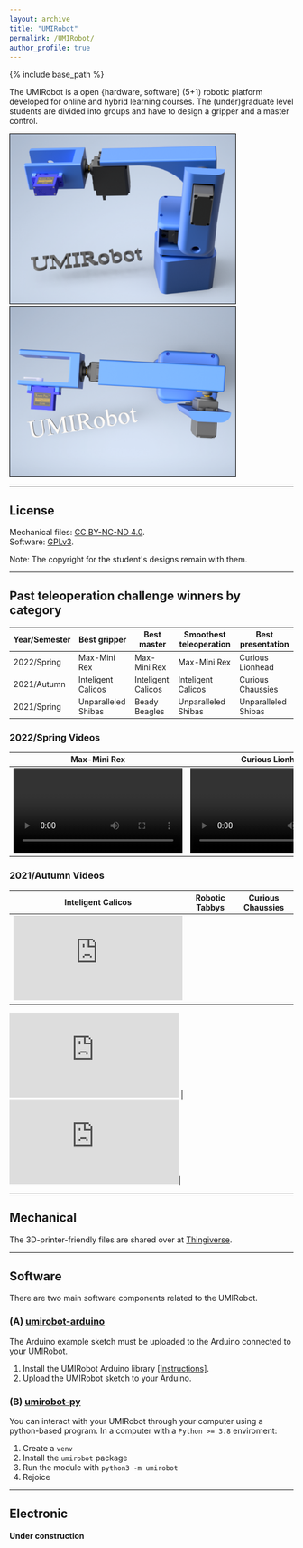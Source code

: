 ```yaml
---
layout: archive
title: "UMIRobot"
permalink: /UMIRobot/
author_profile: true
---
```


{% include base_path %}

The UMIRobot is a open {hardware, software} (5+1) robotic platform developed for online and hybrid learning courses.
The (under)graduate level students are divided into groups and have to design a gripper and a master control.

<img style='border:1px solid #000000' src="/images/umirobot_raytrace_front_withtext.png" width="400" height="300"> <img style='border:1px solid #000000' src="/images/umirobot_raytrace_up_withtext.png" width="400" height="300">
  
<hr/>

## License

Mechanical files: [CC BY-NC-ND 4.0](https://creativecommons.org/licenses/by-nc-nd/4.0/).
<br />Software: [GPLv3](https://tldrlegal.com/license/gnu-general-public-license-v3-(gpl-3)).

Note: The copyright for the student's designs remain with them. 

<hr/>

## Past teleoperation challenge winners by category

|Year/Semester|Best gripper|Best master|Smoothest teleoperation|Best presentation|
|---|---|---|---|---|
|2022/Spring|Max-Mini Rex|Max-Mini Rex|Max-Mini Rex|Curious Lionhead|
|2021/Autumn|Inteligent Calicos|Inteligent Calicos|Inteligent Calicos|Curious Chaussies|
|2021/Spring|Unparalleled Shibas|Beady Beagles|Unparalleled Shibas|Unparalleled Shibas|

### 2022/Spring Videos

|Max-Mini Rex|Curious Lionhead|
|---|---|
|<video src="https://filedn.com/l0UYPwn5UWvjkjpImQ8wWeV/tr_2022_S_max_mini_rex_480p.mp4" controls="controls" style="max-height: 200px;"></video>|<video src="https://filedn.com/l0UYPwn5UWvjkjpImQ8wWeV/tr_2022_S_curious_lionhead_480p.mp4" controls="controls" style="max-height: 200px;"></video>|

### 2021/Autumn Videos

|Inteligent Calicos|Robotic Tabbys|Curious Chaussies|
|---|---|---|
|<iframe style="max-height: 200px;" src="https://youtu.be/CfaNs1w4wMY" title="YouTube video player" frameborder="0" allow="accelerometer; autoplay; clipboard-write; encrypted-media; gyroscope; picture-in-picture" allowfullscreen></iframe>|
<iframe style="max-height: 200px;" src="https://youtu.be/zix5uXahhFg" title="YouTube video player" frameborder="0" allow="accelerometer; autoplay; clipboard-write; encrypted-media; gyroscope; picture-in-picture" allowfullscreen>
</iframe>
|<iframe style="max-height: 200px;" src="https://youtu.be/dfVOAAa_DoQ" title="YouTube video player" frameborder="0" allow="accelerometer; autoplay; clipboard-write; encrypted-media; gyroscope; picture-in-picture" allowfullscreen>
</iframe>|

<hr/>

## Mechanical 

The 3D-printer-friendly files are shared over at [Thingiverse](https://www.thingiverse.com/thing:4797804).

<hr/>

## Software

There are two main software components related to the UMIRobot. 

### (A) [umirobot-arduino](https://github.com/mmmarinho/umirobot-arduino)

The Arduino example sketch must be uploaded to the Arduino connected to your UMIRobot.
1. Install the UMIRobot Arduino library [[Instructions]](https://www.ardu-badge.com/UMIRobot).
2. Upload the UMIRobot sketch to your Arduino.

### (B) [umirobot-py](https://github.com/mmmarinho/umirobot-py)

You can interact with your UMIRobot through your computer using a python-based program.
In a computer with a `Python >= 3.8` enviroment:
1. Create a `venv`
2. Install the `umirobot` package
3. Run the module with `python3 -m umirobot`
4. Rejoice

<hr/>

## Electronic

**Under construction**
